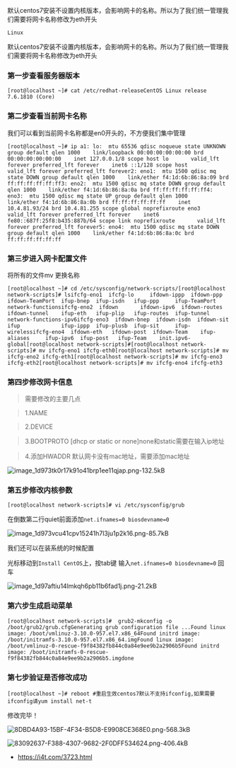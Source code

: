 默认centos7安装不设置内核版本，会影响网卡的名称。所以为了我们统一管理我们需要将网卡名称修改为eth开头

`Linux`

默认centos7安装不设置内核版本，会影响网卡的名称。所以为了我们统一管理我们需要将网卡名称修改为eth开头

### 第一步查看服务器版本

```
[root@localhost ~]# cat /etc/redhat-releaseCentOS Linux release 7.6.1810 (Core)
```

### 第二步查看当前网卡名称

我们可以看到当前网卡名称都是en0开头的，不方便我们集中管理

```
[root@localhost ~]# ip a1: lo:  mtu 65536 qdisc noqueue state UNKNOWN group default qlen 1000    link/loopback 00:00:00:00:00:00 brd 00:00:00:00:00:00    inet 127.0.0.1/8 scope host lo       valid_lft forever preferred_lft forever    inet6 ::1/128 scope host       valid_lft forever preferred_lft forever2: eno1:  mtu 1500 qdisc mq state DOWN group default qlen 1000    link/ether f4:1d:6b:86:8a:09 brd ff:ff:ff:ff:ff:ff3: eno2:  mtu 1500 qdisc mq state DOWN group default qlen 1000    link/ether f4:1d:6b:86:8a:0a brd ff:ff:ff:ff:ff:ff4: eno3:  mtu 1500 qdisc mq state UP group default qlen 1000    link/ether f4:1d:6b:86:8a:0b brd ff:ff:ff:ff:ff:ff    inet 10.4.81.93/24 brd 10.4.81.255 scope global noprefixroute eno3       valid_lft forever preferred_lft forever    inet6 fe80::687f:25f8:b435:887b/64 scope link noprefixroute       valid_lft forever preferred_lft forever5: eno4:  mtu 1500 qdisc mq state DOWN group default qlen 1000    link/ether f4:1d:6b:86:8a:0c brd ff:ff:ff:ff:ff:ff
```

### 第三步进入网卡配置文件

将所有的文件mv 更换名称

```
[root@localhost ~]# cd /etc/sysconfig/network-scripts/[root@localhost network-scripts]# lsifcfg-eno1  ifcfg-lo     ifdown-ippp  ifdown-ppp     ifdown-TeamPort  ifup-bnep  ifup-isdn   ifup-ppp     ifup-TeamPort     network-functionsifcfg-eno2  ifdown       ifdown-ipv6  ifdown-routes  ifdown-tunnel    ifup-eth   ifup-plip   ifup-routes  ifup-tunnel       network-functions-ipv6ifcfg-eno3  ifdown-bnep  ifdown-isdn  ifdown-sit     ifup             ifup-ippp  ifup-plusb  ifup-sit     ifup-wirelessifcfg-eno4  ifdown-eth   ifdown-post  ifdown-Team    ifup-aliases     ifup-ipv6  ifup-post   ifup-Team    init.ipv6-global[root@localhost network-scripts]#[root@localhost network-scripts]# mv ifcfg-eno1 ifcfg-eth0[root@localhost network-scripts]# mv ifcfg-eno2 ifcfg-eth1[root@localhost network-scripts]# mv ifcfg-eno3 ifcfg-eth2[root@localhost network-scripts]# mv ifcfg-eno4 ifcfg-eth3
```

### 第四步修改网卡信息

> 需要修改的主要几点

> 1.NAME

> 2.DEVICE

> 3.BOOTPROTO \[dhcp or static or none\]none和static需要在输入ip地址

> 4.添加HWADDR 默认网卡没有mac地址，需要添加mac地址

![image_1d973tk0r17k91o41brp1ee11qjap.png-132.5kB](https://images.ukx.cn/abcdocker/nm42x21fuesf06s8kee51jwf/image_1d973tk0r17k91o41brp1ee11qjap.png)

### 第五步修改内核参数

```
[root@localhost network-scripts]# vi /etc/sysconfig/grub
```

在倒数第二行quiet前面添加`net.ifnames=0 biosdevname=0`

![image_1d973vcu41cpv15241h7l3ju1p2k16.png-85.7kB](https://images.ukx.cn/abcdocker/mtejm8isxl120hgxvqsca6v2/image_1d973vcu41cpv15241h7l3ju1p2k16.png)

我们还可以在装系统的时候配置

光标移动到`Install CentOS`上，按tab键 输入`net.ifnames=0 biosdevname=0` 回车

![image_1d97aftiu14lmkqh6pb11b6fad1j.png-21.2kB](https://images.ukx.cn/abcdocker/397q3x5xs56yh134pjv1xsjx/image_1d97aftiu14lmkqh6pb11b6fad1j.png)

### 第六步生成启动菜单

```
[root@localhost network-scripts]#  grub2-mkconfig -o /boot/grub2/grub.cfgGenerating grub configuration file ...Found linux image: /boot/vmlinuz-3.10.0-957.el7.x86_64Found initrd image: /boot/initramfs-3.10.0-957.el7.x86_64.imgFound linux image: /boot/vmlinuz-0-rescue-f9f84382fb844c0a84e9ee9b2a2906b5Found initrd image: /boot/initramfs-0-rescue-f9f84382fb844c0a84e9ee9b2a2906b5.imgdone
```

### 第七步验证是否修改成功

```
[root@localhost ~]# reboot #重启生效centos7默认不支持ifconfig,如果需要ifconfig请yum install net-t
```

修改完毕！

![8DBD4A93-15BF-4F34-B5D8-E9908CE368E0.png-568.3kB](https://images.ukx.cn/abcdocker/e2smswto0wltzcwmzzbholsy/8DBD4A93-15BF-4F34-B5D8-E9908CE368E0.png)

![83092637-F388-4307-9682-2F0DFF534624.png-406.4kB](https://images.ukx.cn/abcdocker/go8fefa9mwh3nv2rxt89yz5l/83092637-F388-4307-9682-2F0DFF534624.png)

- https://i4t.com/3723.html
